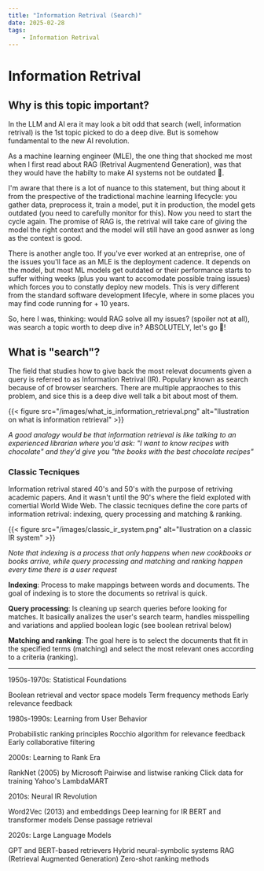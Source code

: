 ```yaml
---
title: "Information Retrival (Search)"
date: 2025-02-28
tags:
    - Information Retrival
---
```


# Information Retrival

## Why is this topic important? 

In the LLM and AI era it may look a bit odd that search (well, information retrival) is the 1st topic picked to do a deep dive. But is somehow fundamental to the new AI revolution. 

As a machine learning engineer (MLE), the one thing that shocked me most when I first read about RAG (Retrival Augmentend Generation), was that they would have the habilty to make AI systems not be outdated 🤯.

I'm aware that there is a lot of nuance to this statement, but thing about it from the prespective of the tradictional machine learning lifecycle: you gather data, preprocess it, train a model, put it in production, the model gets outdated (you need to carefully monitor for this). Now you need to start the cycle again. The promise of RAG is, the retrival will take care of giving the model the right context and the model will still have an good asnwer as long as the context is good. 

There is another angle too. If you've ever worked at an entreprise, one of the issues you'll face as an MLE is the deployment cadence. It depends on the model, but most ML models get outdated or their performance starts to suffer withing weeks (plus you want to accomodate possible traing issues) which forces you to constatly deploy new models. This is very different from the standard software development lifecyle, where in some places you may find code running for + 10 years. 

So, here I was, thinking: would RAG solve all my issues? (spoiler not at all), was search a topic worth to deep dive in? ABSOLUTELY, let's go 🤿! 

## What is "search"? 

The field that studies how to give back the most relevat documents given a query is referred to as Information Retrival (IR). Populary known as search because of of browser searchers. There are multiple appraoches to this problem, and sice this is a deep dive well talk a bit about most of them.

{{< figure src="/images/what_is_information_retrieval.png" alt="Ilustration on what is information retrieval" >}}

*A good analogy would be that information retrieval is like talking to an experienced librarian where you'd ask: "I want to know recipes with chocolate" and they'd give you "the books with the best chocolate recipes"*

### Classic Tecniques

Information retrival stared 40's and 50's with the purpose of retriving academic papers. And it wasn't until the 90's where the field exploted with comertial World Wide Web. The classic tecniques define the core parts of information retrival: indexing, query processing and matching & ranking. 

{{< figure src="/images/classic_ir_system.png" alt="Ilustration on a classic IR system" >}}

*Note that indexing is a process that only happens when new cookbooks or books arrive, while query processing and matching and ranking happen every time there is a user request*

**Indexing**: Process to make mappings between words and documents. The goal of indexing is to store the documents so retrival is quick. 

**Query processing**:  Is cleaning up search queries before looking for matches. It basically analizes the user's search tearm, handles misspelling and variations and applied boolean logic (see boolean retrival below)

**Matching and ranking**: The goal here is to select the documents that fit in the specified terms (matching) and select the most relevant ones according to a criteria (ranking).

----

1950s-1970s: Statistical Foundations

Boolean retrieval and vector space models
Term frequency methods
Early relevance feedback

1980s-1990s: Learning from User Behavior

Probabilistic ranking principles
Rocchio algorithm for relevance feedback
Early collaborative filtering

2000s: Learning to Rank Era

RankNet (2005) by Microsoft
Pairwise and listwise ranking
Click data for training
Yahoo's LambdaMART

2010s: Neural IR Revolution

Word2Vec (2013) and embeddings
Deep learning for IR
BERT and transformer models
Dense passage retrieval

2020s: Large Language Models

GPT and BERT-based retrievers
Hybrid neural-symbolic systems
RAG (Retrieval Augmented Generation)
Zero-shot ranking methods